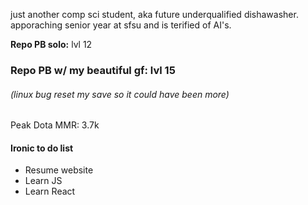 just another comp sci student, aka future underqualified dishawasher. apporaching senior year at sfsu and is terified of AI's.

**Repo PB solo:** lvl 12
### Repo PB w/ my beautiful gf: lvl 15 
###### *(linux bug reset my save so it could have been more)*


Peak Dota MMR: 3.7k

#### Ironic to do list
- Resume website
- Learn JS
- Learn React


<!--
**tatinCode/tatinCode** is a ✨ _special_ ✨ repository because its `README.md` (this file) appears on your GitHub profile.

Here are some ideas to get you started:

- 🔭 I’m currently working on ...
- 🌱 I’m currently learning ...
- 👯 I’m looking to collaborate on ...
- 🤔 I’m looking for help with ...
- 💬 Ask me about ...
- 📫 How to reach me: ...
- 😄 Pronouns: ...
- ⚡ Fun fact: ...
-->
